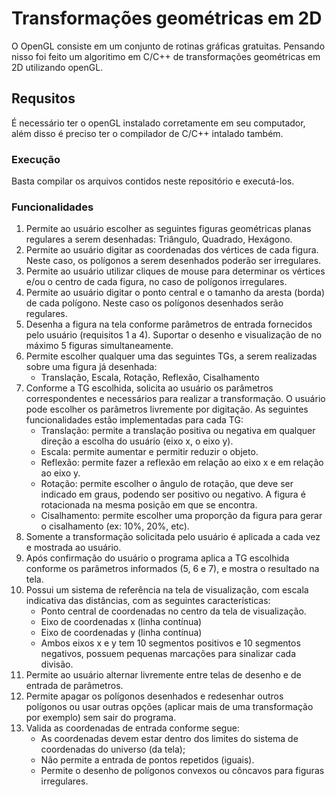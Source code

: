 # Transformações geométricas em 2D
O OpenGL consiste em um conjunto de rotinas gráficas gratuitas. Pensando nisso foi feito um algoritimo em C/C++ de transformações geométricas em 2D utilizando openGL.

## Requsitos
É necessário ter o openGL instalado corretamente em seu computador, além disso é preciso ter o compilador de C/C++ intalado também.

### Execução
Basta compilar os arquivos contidos neste repositório e executá-los.

### Funcionalidades
1) Permite ao usuário escolher as seguintes figuras geométricas planas regulares a serem desenhadas: Triângulo, Quadrado, Hexágono.
2) Permite ao usuário digitar as coordenadas dos vértices de cada figura. Neste caso, os polígonos a serem desenhados poderão ser irregulares.
3) Permite ao usuário utilizar cliques de mouse para determinar os vértices e/ou o centro de cada figura, no caso de polígonos irregulares.
4) Permite ao usuário digitar o ponto central e o tamanho da aresta (borda) de cada polígono. Neste caso os polígonos desenhados serão regulares. 
5) Desenha a figura na tela conforme parâmetros de entrada fornecidos pelo usuário (requisitos 1 a 4). Suportar o desenho e visualização de no máximo 5 figuras simultaneamente.
6) Permite escolher qualquer uma das seguintes TGs, a serem realizadas sobre uma figura já desenhada: 
    - Translação, Escala, Rotação, Reflexão, Cisalhamento
7) Conforme a TG escolhida, solicita ao usuário os parâmetros correspondentes e necessários para realizar a transformação. O usuário pode escolher os parâmetros livremente por digitação. 
As seguintes funcionalidades estão implementadas para cada TG:
    - Translação: permite a translação positiva ou negativa em qualquer direção a  escolha do usuário (eixo x, o eixo y).
    - Escala: permite aumentar e permitir reduzir o objeto.
    - Reflexão: permite fazer a reflexão em relação ao eixo x e em relação ao eixo y.
    - Rotação: permite escolher o ângulo de rotação, que deve ser indicado em graus, podendo ser positivo ou negativo. A figura é rotacionada na mesma posição em que se encontra.
    - Cisalhamento: permite escolher uma proporção da figura para gerar o cisalhamento (ex: 10%, 20%, etc). 
8) Somente a transformação solicitada pelo usuário é aplicada a cada vez e mostrada ao usuário. 
9) Após confirmação do usuário o programa aplica a TG escolhida conforme os parâmetros informados (5, 6 e 7), e mostra o resultado na tela.
10) Possui um sistema de referência na tela de visualização, com escala indicativa das distâncias, com as seguintes características:
    - Ponto central de coordenadas no centro da tela de visualização.
    - Eixo de coordenadas x (linha contínua)
    - Eixo de coordenadas y (linha contínua)
    - Ambos eixos x e y tem 10 segmentos positivos e 10 segmentos negativos, possuem pequenas marcações para sinalizar cada divisão.
12) Permite ao usuário alternar livremente entre telas de desenho e de entrada de parâmetros.
13) Permite apagar os polígonos desenhados e redesenhar outros polígonos ou usar outras opções (aplicar mais de uma transformação por exemplo) sem sair do programa.
14) Valida as coordenadas de entrada conforme segue:
    - As coordenadas devem estar dentro dos limites do sistema de coordenadas do universo (da tela);
    - Não permite a entrada de pontos repetidos (iguais).
    - Permite o desenho de polígonos convexos ou côncavos para figuras irregulares.
